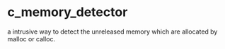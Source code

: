# c_memory_detector
a intrusive way to detect the unreleased memory which are allocated by malloc or calloc.
